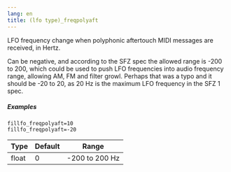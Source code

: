 ```yaml
---
lang: en
title: (lfo type)_freqpolyaft
---
```

LFO frequency change when polyphonic aftertouch MIDI messages are received, in Hertz.

Can be negative, and according to the SFZ spec the allowed range is -200 to 200,
which could be used to push LFO frequencies into audio frequency range,
allowing AM, FM and filter growl. Perhaps that was a typo and it should be
-20 to 20, as 20 Hz is the maximum LFO frequency in the SFZ 1 spec.

##### Examples

```
fillfo_freqpolyaft=10
fillfo_freqpolyaft=-20
```

| Type  | Default | Range          |
| ---   | ---     | ---            |
| float | 0       | -200 to 200 Hz |
